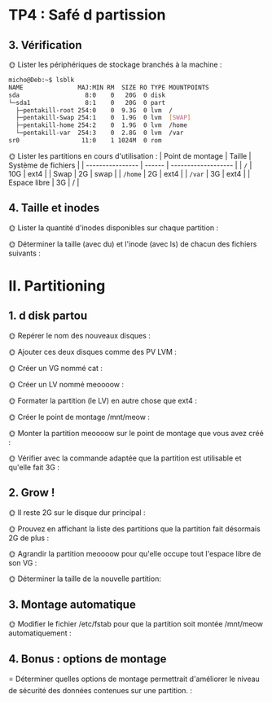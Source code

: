 # TP4 : Safé d partission

## 3. Vérification

🌞 Lister les périphériques de stockage branchés à la machine :

```bash
micho@Deb:~$ lsblk
NAME               MAJ:MIN RM  SIZE RO TYPE MOUNTPOINTS
sda                  8:0    0   20G  0 disk
└─sda1               8:1    0   20G  0 part
  ├─pentakill-root 254:0    0  9.3G  0 lvm  /
  ├─pentakill-Swap 254:1    0  1.9G  0 lvm  [SWAP]
  ├─pentakill-home 254:2    0  1.9G  0 lvm  /home
  └─pentakill-var  254:3    0  2.8G  0 lvm  /var
sr0                 11:0    1 1024M  0 rom
```

🌞 Lister les partitions en cours d'utilisation :
| Point de montage | Taille | Système de fichiers |
| ---------------- | ------ | ------------------- |
| `/` | 10G | ext4 |
| Swap | 2G | swap |
| `/home` | 2G | ext4 |
| `/var` | 3G | ext4 |
| Espace libre | 3G | / |

## 4. Taille et inodes

🌞 Lister la quantité d'inodes disponibles sur chaque partition :

🌞 Déterminer la taille (avec du) et l'inode (avec ls) de chacun des fichiers suivants :

# II. Partitioning

## 1. d disk partou

🌞 Repérer le nom des nouveaux disques :

🌞 Ajouter ces deux disques comme des PV LVM :

🌞 Créer un VG nommé cat :

🌞 Créer un LV nommé meoooow :

🌞 Formater la partition (le LV) en autre chose que ext4 :

🌞 Créer le point de montage /mnt/meow :

🌞 Monter la partition meoooow sur le point de montage que vous avez créé :

🌞 Vérifier avec la commande adaptée que la partition est utilisable et qu'elle fait 3G :

## 2. Grow !

🌞 Il reste 2G sur le disque dur principal :

🌞 Prouvez en affichant la liste des partitions que la partition fait désormais 2G de plus :

🌞 Agrandir la partition meoooow pour qu'elle occupe tout l'espace libre de son VG :

🌞 Déterminer la taille de la nouvelle partition:

## 3. Montage automatique

🌞 Modifier le fichier /etc/fstab pour que la partition soit montée /mnt/meow automatiquement :

## 4. Bonus : options de montage

⭐ Déterminer quelles options de montage permettrait d'améliorer le niveau de sécurité des données contenues sur une partition. :
